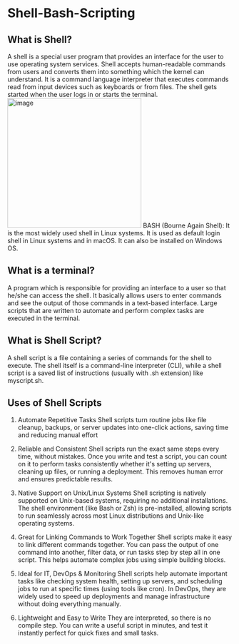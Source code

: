# Shell-Bash-Scripting
## What is Shell?
A shell is a special user program that provides an interface for the user to use operating system services. Shell accepts human-readable commands from users and converts them into something which the kernel can understand. It is a command language interpreter that executes commands read from input devices such as keyboards or from files. The shell gets started when the user logs in or starts the terminal.
<img width="300" height="291" alt="image" src="https://github.com/user-attachments/assets/de28e652-8ed9-46be-b676-30519753afa1" />
BASH (Bourne Again Shell): It is the most widely used shell in Linux systems. It is used as default login shell in Linux systems and in macOS. It can also be installed on Windows OS.

## What is a terminal?
A program which is responsible for providing an interface to a user so that he/she can access the shell. It basically allows users to enter commands and see the output of those commands in a text-based interface. Large scripts that are written to automate and perform complex tasks are executed in the terminal.

## What is Shell Script?
A shell script is a file containing a series of commands for the shell to execute. The shell itself is a command-line interpreter (CLI), while a shell script is a saved list of instructions (usually with .sh extension) like myscript.sh.

## Uses of Shell Scripts
1. Automate Repetitive Tasks
Shell scripts turn routine jobs like file cleanup, backups, or server updates into one-click actions, saving time and reducing manual effort

2. Reliable and Consistent
Shell scripts run the exact same steps every time, without mistakes. Once you write and test a script, you can count on it to perform tasks consistently whether it's setting up servers, cleaning up files, or running a deployment. This removes human error and ensures predictable results.

3. Native Support on Unix/Linux Systems
Shell scripting is natively supported on Unix-based systems, requiring no additional installations. The shell environment (like Bash or Zsh) is pre-installed, allowing scripts to run seamlessly across most Linux distributions and Unix-like operating systems.

4. Great for Linking Commands to Work Together
Shell scripts make it easy to link different commands together. You can pass the output of one command into another, filter data, or run tasks step by step all in one script. This helps automate complex jobs using simple building blocks.

5. Ideal for IT, DevOps & Monitoring
Shell scripts help automate important tasks like checking system health, setting up servers, and scheduling jobs to run at specific times (using tools like cron). In DevOps, they are widely used to speed up deployments and manage infrastructure without doing everything manually.

6. Lightweight and Easy to Write
They are interpreted, so there is no compile step. You can write a useful script in minutes, and test it instantly perfect for quick fixes and small tasks.
